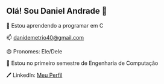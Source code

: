 ## Olá! Sou Daniel Andrade 👋


🌱 Estou aprendendo a programar em C


📫 danidemetrio40@gmail.com


😄 Pronomes: Ele/Dele


📓 Estou no primeiro semestre de Engenharia de Computação


🖊️ LinkedIn: [Meu Perfil](https://www.linkedin.com/in/daniel-andrade-demétrio-705bb6361/)
